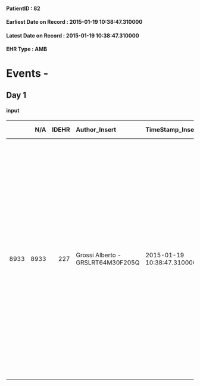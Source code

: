 
#### PatientID : 82
#### Earliest Date on Record : 2015-01-19 10:38:47.310000
#### Latest Date on Record : 2015-01-19 10:38:47.310000
#### EHR Type : AMB

# Events - 

## Day 1

#### input
|      |    N/A |   IDEHR | Author_Insert                     | TimeStamp_Insert           | EHRType   |   PatientID |   IDDigitalSignDocument | persone_vicine   |   Unnamed: 0_x.1 |   IDANAMNESI_SOCIALE | Patient   | FamigliaAltro   | Paziente_T   | FamigliaAltro_T   |   Non_Rilevabile_x.1 | Note_Non_Rilevabile_x.1   | opt_Problemi   | chk_contr_sintomi   | opt_paziente_a   | opt_famiglia_a   | opt_adeguatezza   | opt_paziente_solo   | opt_presente_assente   | Caregiver_principale   | ds_note_prio                                                                                                                                                                                                                                                                                                                                                                                  | Needs     | Domestic partnership   |
|-----:|-------:|--------:|:----------------------------------|:---------------------------|:----------|------------:|------------------------:|:-----------------|-----------------:|---------------------:|:----------|:----------------|:-------------|:------------------|---------------------:|:--------------------------|:---------------|:--------------------|:-----------------|:-----------------|:------------------|:--------------------|:-----------------------|:-----------------------|:----------------------------------------------------------------------------------------------------------------------------------------------------------------------------------------------------------------------------------------------------------------------------------------------------------------------------------------------------------------------------------------------|:----------|:-----------------------|
| 8933 |   8933 |     227 | Grossi Alberto - GRSLRT64M30F205Q | 2015-01-19 10:38:47.310000 | AMB       |          82 |                    5138 | N/A              |               71 |                   55 | Si#1      | Si#1            | No#0         | Si#1              |                    0 | NR                        | No#0           | controllo sintomi#0 | Indefinite#2     | Congruenti#1     | Da valutare#2     | No#0                | Presente#1             | marito Antonio         | Il ricovero viene organizzato in urgenza in quanto la paziente √® al domicilio in condizioni cliniche precarie senza nessun supporto domiciliare. Con il marito abbiamo concordato un ricovero per impostare le terapie necessarie e capire il grado di instabilit√† della malattia lasciando comunque aperta la possibilit√† di rientro a casa in caso di stabilizzazione del quadro clinico | Clinici#0 | Coniuge/Convivente#0   |


